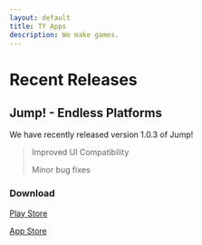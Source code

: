 ```yaml
---
layout: default
title: TY Apps
description: We make games.
---
```


# Recent Releases

## Jump! - Endless Platforms

We have recently released version 1.0.3 of Jump!

> Improved UI Compatibility
>
> Minor bug fixes


### Download

[Play Store](./error404.html)

[App Store](./error404.html)
